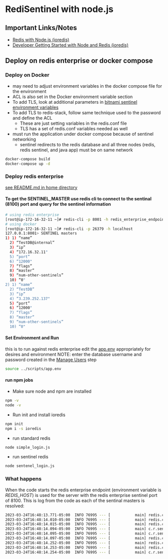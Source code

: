 # RediSentinel with node.js


## Important Links/Notes
- [Redis with Node.js (ioredis)](https://docs.redis.com/latest/rs/references/client_references/client_ioredis/)
- [Developer Getting Started with Node and Redis (ioredis)](https://developer.redis.com/develop/node/gettingstarted/)

## Deploy on redis enterprise or docker compose
### Deploy on Docker
* may need to adjust environment variables in the docker compose file for the environment
* ACL is also set in the Docker environment variable section
* To add TLS, look at additional parameters in [bitnami sentinel environment variables](https://hub.docker.com/r/bitnami/redis-sentinel/)
* To add TLS to redis-stack, follow same technique used to the password and define the ACL
    * These are just setting variables in the redis.conf file
    * TLS has a set of redis.conf variables needed as well
* must run the application under docker compose because of sentinel networking
    * sentinel redirects to the redis database and all three nodes (redis, redis sentinel, and java app) must be on same network
```bash
docker-compose build 
docker-compose up -d
```
### Deploy redis enterprise
[see README.md in home directory](../README.md)
#### To get the SENTINEL_MASTER use redis cli to connect to the sentinal (8100) port and query for the sentinel information

```bash
# using redis enterprise
[root@ip-172-16-32-11 ~]# redis-cli -p 8001 -h redis_enterprise_endpoint
# using docker
[root@ip-172-16-32-11 ~]# redis-cli -p 26379 -h localhost
127.0.0.1:8001> SENTINEL masters
1) 1) “name”
  2) “TestDB@internal”
  3) “ip”
  4) “172.16.32.11"
  5) “port”
  6) “12000"
  7) “flags”
  8) “master”
  9) “num-other-sentinels”
  10) “0"
2) 1) “name”
  2) “TestDB”
  3) “ip”
  4) “3.239.252.137"
  5) “port”
  6) “12000"
  7) “flags”
  8) “master”
  9) “num-other-sentinels”
  10) “0"
```

#### Set Environment and Run
this is to run against redis enterprise
edit the [app.env](../scripts/app.env) appropriately for desires and environment
NOTE: enter the database username and password created in the [Manage Users](https://docs.redis.com/latest/rs/security/access-control/manage-users/) step


```bash
source ../scripts/app.env
```
#### run npm jobs	
* Make sure node and npm are installed 
```bash
npm -v
node -v
```
* Run init and install ioredis
```bash
npm init
npm i -s ioredis
```
* run standard redis
```bash
node simple_login.js
```
* run sentinel redis
```bash
node sentenel_login.js
```
### What happens
When the code starts the redis enterprise endpoint (environment variable is *REDIS_HOST*) is used for the server with the redis enterprise sentinel port of 8100.  This is log from the code as each of the sentinal masters is resolved:
```bash
2023-03-24T16:48:13.771-05:00  INFO 76995 --- [           main] redis.clients.jedis.JedisSentinelPool    : Trying to find master from available Sentinels...
2023-03-24T16:48:14.010-05:00  INFO 76995 --- [           main] redis.clients.jedis.JedisSentinelPool    : Redis master running at 54.241.107.136:12128, starting Sentinel listeners...
2023-03-24T16:48:14.015-05:00  INFO 76995 --- [           main] redis.clients.jedis.JedisSentinelPool    : Created JedisSentinelPool to master at 54.241.107.136:12128
2023-03-24T16:48:14.094-05:00  INFO 76995 --- [           main] c.r.sentinel.service.RediSearchService   : Init RediSearchService
2023-03-24T16:48:14.095-05:00  INFO 76995 --- [           main] c.r.sentinel.service.RediSearchService   : redisPassword is jasonrocks
2023-03-24T16:48:14.097-05:00  INFO 76995 --- [           main] redis.clients.jedis.JedisSentinelPool    : Trying to find master from available Sentinels...
2023-03-24T16:48:14.252-05:00  INFO 76995 --- [           main] redis.clients.jedis.JedisSentinelPool    : Redis master running at 54.241.107.136:12128, starting Sentinel listeners...
2023-03-24T16:48:14.253-05:00  INFO 76995 --- [           main] redis.clients.jedis.JedisSentinelPool    : Created JedisSentinelPool to master at 54.241.107.136:12128
2023-03-24T16:48:14.254-05:00  INFO 76995 --- [           main] c.r.sentinel.service.RediSearchService   : looging in using username jph
``` 

